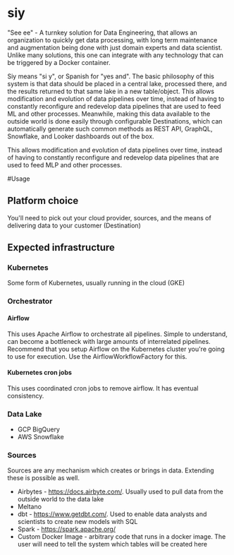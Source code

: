 # siy
"See ee" - A turnkey solution for Data Engineering, that allows an organization to quickly get data processing, with long term maintenance
and augmentation being done with just domain experts and data scientist.  Unlike many solutions, this one can integrate with 
any technology that can be triggered by a Docker container.

Siy means "si y", or Spanish for "yes and".  The basic philosophy of this system is that data should be placed in a 
central lake, processed there, and the results returned to that same lake in a new table/object.  This allows modification and evolution of 
data pipelines over time, instead of having to constantly reconfigure and redevelop data pipelines that are used to 
feed ML and other processes.  Meanwhile, making this data available to the outside world is done easily through configurable Destinations,
which can automatically generate such common methods as REST API, GraphQL, Snowflake, and Looker dashboards out of the box.

This allows modification and evolution of data pipelines over time, instead of having to constantly reconfigure and redevelop data pipelines that are used to feed MLP and other processes.

#Usage
## Platform choice
You'll need to pick out your cloud provider, sources, and the means of delivering data to your customer (Destination)

## Expected infrastructure
### Kubernetes
Some form of Kubernetes, usually running in the cloud (GKE)

### Orchestrator
#### Airflow
This uses Apache Airflow to orchestrate all pipelines.  Simple to understand, can become a bottleneck with large
amounts of interrelated pipelines.  Recommend that you setup Airflow on the Kubernetes cluster you're
going to use for execution.  Use the AirflowWorkflowFactory for this.

#### Kubernetes cron jobs
This uses coordinated cron jobs to remove airflow.  It has eventual consistency.

### Data Lake
- GCP BigQuery
- AWS Snowflake

### Sources
Sources are any mechanism which creates or brings in data.  Extending these is possible as well.
- Airbytes - https://docs.airbyte.com/.  Usually used to pull data from the outside world to the data lake
- Meltano
- dbt - https://www.getdbt.com/.  Used to enable data analysts and scientists to create new models with SQL
- Spark - https://spark.apache.org/
- Custom Docker Image - arbitrary code that runs in a docker image.  The user will need to tell the system which tables will be created here

